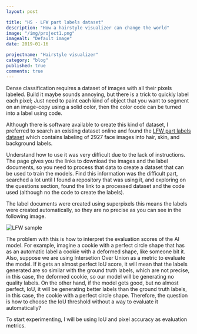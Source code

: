 ```yaml
---
layout: post

title: "HS - LFW part labels dataset"
description: "How a hairstyle visualizer can change the world"
image: "/img/project1.png"
imagealt: "Default image"
date: 2019-01-16

projectname: "Hairstyle visualizer"
category: "blog"
published: true
comments: true
---
```


Dense classification requires a dataset of images with all their pixels labeled. Build it maybe sounds annoying, but there is a trick to quickly label each pixel; Just need to paint each kind of object that you want to segment on an image-copy using a solid color, then the color code can be turned into a label using code.

Although there is software available to create this kind of dataset, I preferred to search an existing dataset online and found the [LFW part labels dataset](http://vis-www.cs.umass.edu/lfw/part_labels/) which contains labeling of 2927 face images into hair, skin, and background labels.

Understand how to use it was very difficult due to the lack of instructions. The page gives you the links to download the images and the label documents, so you need to process that data to create a dataset that can be used to train the models. Find this information was the difficult part, searched a lot until I found a repository that was using it, and exploring on the questions section, found the link to a processed dataset and the code used (although no the code to create the labels).  

The label documents were created using superpixels this means the labels were created automatically, so they are no precise as you can see in the following image.

![LFW sample](../../../../postimgs/LFW-sample.png)

The problem with this is how to interpret the evaluation scores of the AI model. For example, imagine a cookie with a perfect circle shape that has as an automatic label a cookie with a deformed shape, like someone bit it. Also, suppose we are using Intersetion Over Union as a metric to evaluate the model. If it gets an almost perfect IoU score, it will mean that the labels generated are so similar with the ground truth labels, which are not precise, in this case, the deformed cookie, so our model will be generating no quality labels. On the other hand, if the model gets good, but no almost perfect, IoU, it will be generating better labels than the ground truth labels, in this case, the cookie with a perfect circle shape. Therefore, the question is how to choose the IoU threshold without a way to evaluate it automatically?


To start experimenting, I will be using IoU and pixel accuracy as evaluation metrics. 


